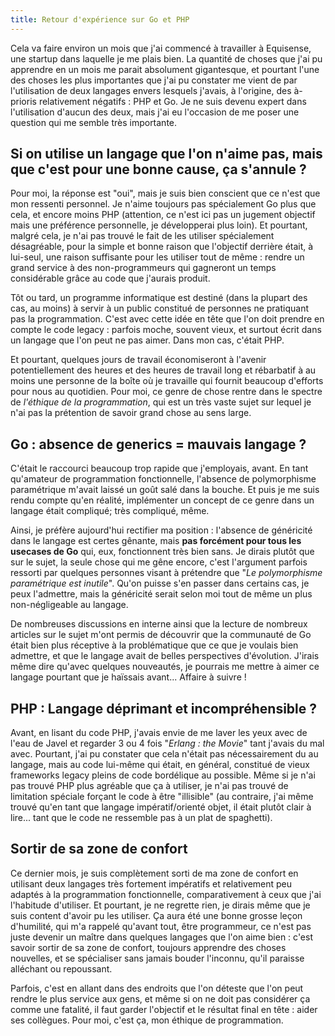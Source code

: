 ```yaml
---
title: Retour d'expérience sur Go et PHP
---
```


Cela va faire environ un mois que j'ai commencé à travailler à Equisense, une startup dans laquelle je me plais bien. La quantité de choses que j'ai pu apprendre en un mois me parait absolument gigantesque, et pourtant l'une des choses les plus importantes que j'ai pu constater me vient de par l'utilisation de deux langages envers lesquels j'avais, à l'origine, des à-prioris relativement négatifs : PHP et Go. Je ne suis devenu expert dans l'utilisation d'aucun des deux, mais j'ai eu l'occasion de me poser une question qui me semble très importante.

## Si on utilise un langage que l'on n'aime pas, mais que c'est pour une bonne cause, ça s'annule ?

Pour moi, la réponse est "oui", mais je suis bien conscient que ce n'est que mon ressenti personnel. Je n'aime toujours pas spécialement Go plus que cela, et encore moins PHP (attention, ce n'est ici pas un jugement objectif mais une préférence personnelle, je développerai plus loin). Et pourtant, malgré cela, je n'ai pas trouvé le fait de les utiliser spécialement désagréable, pour la simple et bonne raison que l'objectif derrière était, à lui-seul, une raison suffisante pour les utiliser tout de même : rendre un grand service à des non-programmeurs qui gagneront un temps considérable grâce au code que j'aurais produit.

Tôt ou tard, un programme informatique est destiné (dans la plupart des cas, au moins) à servir à un public constitué de personnes ne pratiquant pas la programmation. C'est avec cette idée en tête que l'on doit prendre en compte le code legacy : parfois moche, souvent vieux, et surtout écrit dans un langage que l'on peut ne pas aimer. Dans mon cas, c'était PHP.

Et pourtant, quelques jours de travail économiseront à l'avenir potentiellement des heures et des heures de travail long et rébarbatif à au moins une personne de la boîte où je travaille qui fournit beaucoup d'efforts pour nous au quotidien. Pour moi, ce genre de chose rentre dans le spectre de *l'éthique de la programmation*, qui est un très vaste sujet sur lequel je n'ai pas la prétention de savoir grand chose au sens large.

## Go : absence de generics = mauvais langage ?

C'était le raccourci beaucoup trop rapide que j'employais, avant. En tant qu'amateur de programmation fonctionnelle, l'absence de polymorphisme paramétrique m'avait laissé un goût salé dans la bouche. Et puis je me suis rendu compte qu'en réalité, implémenter un concept de ce genre dans un langage était compliqué; très compliqué, même.

Ainsi, je préfère aujourd'hui rectifier ma position : l'absence de généricité dans le langage est certes gênante, mais **pas forcément pour tous les usecases de Go** qui, eux, fonctionnent très bien sans. Je dirais plutôt que sur le sujet, la seule chose qui me gêne encore, c'est l'argument parfois ressorti par quelques personnes visant à prétendre que "*Le polymorphisme paramétrique est inutile*". Qu'on puisse s'en passer dans certains cas, je peux l'admettre, mais la généricité serait selon moi tout de même un plus non-négligeable au langage.

De nombreuses discussions en interne ainsi que la lecture de nombreux articles sur le sujet m'ont permis de découvrir que la communauté de Go était bien plus réceptive à la problématique que ce que je voulais bien admettre, et que le langage avait de belles perspectives d'évolution. J'irais même dire qu'avec quelques nouveautés, je pourrais me mettre à aimer ce langage pourtant que je haïssais avant... Affaire à suivre !

## PHP : Langage déprimant et incompréhensible ?

Avant, en lisant du code PHP, j'avais envie de me laver les yeux avec de l'eau de Javel et regarder 3 ou 4 fois "*Erlang : the Movie*" tant j'avais du mal avec. Pourtant, j'ai pu constater que cela n'était pas nécessairement du au langage, mais au code lui-même qui était, en général, constitué de vieux frameworks legacy pleins de code bordélique au possible. Même si je n'ai pas trouvé PHP plus agréable que ça à utiliser, je n'ai pas trouvé de limitation spéciale forçant le code à être "illisible" (au contraire, j'ai même trouvé qu'en tant que langage impératif/orienté objet, il était plutôt clair à lire... tant que le code ne ressemble pas à un plat de spaghetti).

## Sortir de sa zone de confort

Ce dernier mois, je suis complètement sorti de ma zone de confort en utilisant deux langages très fortement impératifs et relativement peu adaptés à la programmation fonctionnelle, comparativement à ceux que j'ai l'habitude d'utiliser. Et pourtant, je ne regrette rien, je dirais même que je suis content d'avoir pu les utiliser. Ça aura été une bonne grosse leçon d'humilité, qui m'a rappelé qu'avant tout, être programmeur, ce n'est pas juste devenir un maître dans quelques langages que l'on aime bien : c'est savoir sortir de sa zone de confort, toujours apprendre des choses nouvelles, et se spécialiser sans jamais bouder l'inconnu, qu'il paraisse alléchant ou repoussant.

Parfois, c'est en allant dans des endroits que l'on déteste que l'on peut rendre le plus service aux gens, et même si on ne doit pas considérer ça comme une fatalité, il faut garder l'objectif et le résultat final en tête : aider ses collègues. Pour moi, c'est ça, mon éthique de programmation.